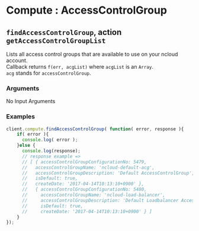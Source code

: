 # Compute : AccessControlGroup  
## `findAccessControlGroup`, action `getAccessControlGroupList` 
Lists all access control groups that are available to use on your ncloud account.  
Callback returns `f(err, acgList)` where `acgList` is an `Array`.  
`acg` stands for `accessControlGroup`.

### Arguments  
 No Input Arguments
 
### Examples  
```javascript
client.compute.findAccessControlGroup( function( error, response ){
    if( error ){
      console.log( error );
    }else {
      console.log(response);
      // response example =>
      // [ { accessControlGroupConfigurationNo: 5479,
      //   accessControlGroupName: 'ncloud-default-acg',
      //   accessControlGroupDescription: 'Default AccessControlGroup',
      //   isDefault: true,
      //   createDate: '2017-04-14T10:13:10+0900' },
      //   { accessControlGroupConfigurationNo: 5480,
      //     accessControlGroupName: 'ncloud-load-balancer',
      //     accessControlGroupDescription: 'Default Loadbalancer AccessControlGroup',
      //     isDefault: true,
      //     createDate: '2017-04-14T10:13:10+0900' } ]
    }
});
```